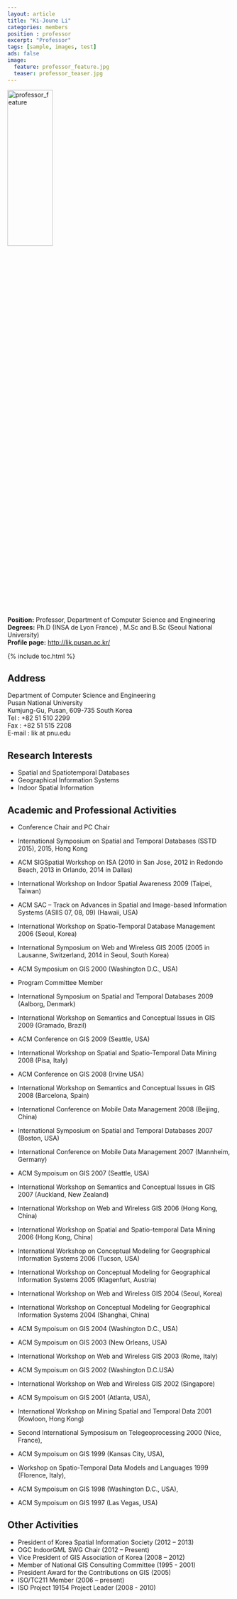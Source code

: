 ```yaml
---
layout: article
title: "Ki-Joune Li"
categories: members
position : professor
excerpt: "Professor"
tags: [sample, images, test]
ads: false
image:
  feature: professor_feature.jpg
  teaser: professor_teaser.jpg
---
```


<div><img style="width: 45%; height: 30%" src="{{ site.baseurl }}/images/{{ page.image.feature }}" alt="professor_feature" ></div>

**Position:** Professor, Department of Computer Science and Engineering <br/>
**Degrees:** Ph.D (INSA de Lyon France) , M.Sc and B.Sc (Seoul National University) <br/>
**Profile page:** <a href="http://lik.pusan.ac.kr/">http://lik.pusan.ac.kr/</a> <br/>


{% include toc.html %}

## Address

Department of Computer Science and Engineering <br/>
Pusan National University <br/>
Kumjung-Gu, Pusan, 609-735 South Korea <br/>
Tel : +82 51 510 2299 <br/>
Fax : +82 51 515 2208 <br/>
E-mail : lik at pnu.edu <br/>

## Research Interests

* Spatial and Spatiotemporal Databases
* Geographical Information Systems
* Indoor Spatial Information

## Academic and Professional Activities

* Conference Chair and PC Chair
* International Symposium on Spatial and Temporal Databases (SSTD 2015), 2015, Hong Kong
* ACM SIGSpatial Workshop on ISA (2010 in San Jose, 2012 in Redondo Beach, 2013 in Orlando, 2014 in Dallas)
* International Workshop on Indoor Spatial Awareness 2009 (Taipei, Taiwan)
* ACM SAC – Track on Advances in Spatial and Image-based Information Systems (ASIIS 07, 08, 09) (Hawaii, USA)
* International Workshop on Spatio-Temporal Database Management 2006 (Seoul, Korea)
* International Symposium on Web and Wireless GIS 2005 (2005 in Lausanne, Switzerland, 2014 in Seoul, South Korea)
* ACM Symposium on GIS 2000 (Washington D.C., USA)
* Program Committee Member

* International Symposium on Spatial and Temporal Databases 2009 (Aalborg, Denmark)
* International Workshop on Semantics and Conceptual Issues in GIS 2009 (Gramado, Brazil)
* ACM Conference on GIS 2009 (Seattle, USA)
* International Workshop on Spatial and Spatio-Temporal Data Mining 2008 (Pisa, Italy)
* ACM Conference on GIS 2008 (Irvine USA)
* International Workshop on Semantics and Conceptual Issues in GIS 2008 (Barcelona, Spain)
* International Conference on Mobile Data Management 2008 (Beijing, China)
* International Symposium on Spatial and Temporal Databases 2007 (Boston, USA)
* International Conference on Mobile Data Management 2007 (Mannheim, Germany)
* ACM Sympoisum on GIS 2007 (Seattle, USA)
* International Workshop on Semantics and Conceptual Issues in GIS 2007 (Auckland, New Zealand)
* International Workshop on Web and Wireless GIS 2006 (Hong Kong, China)
* International Workshop on Spatial and Spatio-temporal Data Mining 2006 (Hong Kong, China)
* International Workshop on Conceptual Modeling for Geographical Information Systems 2006 (Tucson, USA)
* International Workshop on Conceptual Modeling for Geographical Information Systems 2005 (Klagenfurt, Austria)
* International Workshop on Web and Wireless GIS 2004 (Seoul, Korea)
* International Workshop on Conceptual Modeling for Geographical Information Systems 2004 (Shanghai, China)
* ACM Sympoisum on GIS 2004 (Washington D.C., USA)
* ACM Sympoisum on GIS 2003 (New Orleans, USA)
* International Workshop on Web and Wireless GIS 2003 (Rome, Italy)
* ACM Sympoisum on GIS 2002 (Washington D.C.USA)
* International Workshop on Web and Wireless GIS 2002 (Singapore)
* ACM Sympoisum on GIS 2001 (Atlanta, USA),
* International Workshop on Mining Spatial and Temporal Data 2001 (Kowloon, Hong Kong)
* Second International Symposisum on Telegeoprocessing 2000 (Nice, France),
* ACM Sympoisum on GIS 1999 (Kansas City, USA),
* Workshop on Spatio-Temporal Data Models and Languages 1999 (Florence, Italy),
* ACM Sympoisum on GIS 1998 (Washington D.C., USA),
* ACM Sympoisum on GIS 1997 (Las Vegas, USA)

## Other Activities

* President of Korea Spatial Information Society (2012 – 2013)
* OGC IndoorGML SWG Chair (2012 – Present)
* Vice President of GIS Association of Korea (2008 – 2012)
* Member of National GIS Consulting Committee (1995 - 2001)
* President Award for the Contributions on GIS (2005)
* ISO/TC211 Member (2006 – present)
* ISO Project 19154 Project Leader (2008 - 2010)
